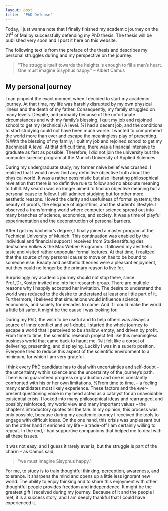 ```yaml
---
layout: post
title:  "PhD Defense"
---
```


Today, I just wanna note that I finally finished my academic journey on the 21$^{st}$ of Mai by successfully defending my PhD thesis. The thesis will be published very soon and I post it here on this website.

The following text is from the preface of the thesis and describes my personal struggles during and my perspective on the journey.

>"The struggle itself towards the heights is enough to fill a man’s heart. One must imagine Sisyphus happy." – Albert Camus

## My personal journey

I can pinpoint the exact moment when I decided to start my academic journey. At that time, my life was harshly disrupted by my own physical illness and the death of my father. Consequently, my family struggled on many levels. Despite, and probably because of the unfortunate circumstances and with my family’s blessing, I quit my job and rejoined school to get my (technical) A level. %I had a decent job, and the conditions to start studying could not have been much worse. I wanted to comprehend the world more than ever and escape the meaningless play of presenting. %With the blessing of my family, I quit my job and rejoined school to get my (technical) A level. At that difficult time, there was a financial intensive to graduate as fast as possible. Therefore, I did not join the university but the computer science program at the Munich University of Applied Sciences.

During my undergraduate study, my former naive belief was crushed. I realized that I would never find any definitive objective truth about the physical world. It was a rather pessimistic but also liberating philosophical revelation that there is no definitive rule to follow and no absolute meaning to fulfill. My search was no longer aimed to find an objective meaning but a personal cause to follow. I still admired studying but for other more aesthetic reasons. I loved the clarity and usefulness of formal systems, the beauty of proofs, the elegance of algorithms, and the student’s lifestyle. I observed a transforming world where computer science spread out into many branches of science, economics, and society. It was a time of playful experimentation and the deconstruction of personal barriers.

After I got my bachelor’s degree, I finally joined a master program at the Technical University of Munich. This continuation was enabled by the individual and financial support I received from Studienstiftung des deutschen Volkes \& the Max Weber-Programm. I followed my aesthetic taste and visited rather unpopular formal lectures. At that time, I realized that the source of my personal cause to move on has to be bound to someone else. Beauty and aesthetic theories were a pleasant enjoyment, but they could no longer be the primary reason to live for.

Surprisingly my academic journey should not stop there, since Prof.\,Dr.\,Köster invited me into her research group. There are multiple reasons why I happily accepted her invitation. The desire to understand the world was reduced to the desire to understand at least one little part of it. Furthermore, I believed that simulations would influence science, economics, and society for decades to come. And if I could make the world a little bit safer, it might be the cause I was looking for.

During my PhD, the wish to be useful and to help others was always a source of inner conflict and self-doubt. I started the whole journey to escape a world that I perceived to be shallow, empty, and driven by profit. From time to time, the scientific research project felt like this meaningless business world that came back to haunt me. %It felt like a corset of delivering, presenting, and displaying. Luckily I was in a superb position. Everyone tried to reduce this aspect of the scientific environment to a minimum, for which I am very grateful.

I think every PhD candidate has to deal with uncertainties and self-doubt – the uncertainty within science and the uncertainty of the journey’s path. There is no guaranteed progress or graduation and one is constantly confronted with his or her own limitations. %From time to time, – a feeling many candidates most likely experience. These factors and the ever-present questioning voice in my head acted as a catalyst for an unavoidable existential crisis. I looked into many philosophical ideas and rearranged, and possibly reinforced, my world view and many important values – the chapter’s introductory quotes tell the tale. In my opinion, this process was only possible, because during my academic journey I received the tools to engage with difficult ideas. On the one hand, this crisis was unpleasant but on the other hand it enriched my life – a trade-off I am certainly willing to repeat. In the end, I had supportive companions that helped me to deal with all these issues.

It was not easy, and I guess it rarely ever is, but the struggle is part of the charm – as Camus said,

>"we must imagine Sisyphus happy."

For me, to study is to train thoughtful thinking, perception, awareness, and tolerance. 
It sharpens the mind and opens up a little less ignorant new world. 
The ability to enjoy thinking and to share this enjoyment with other thoughtful people provides freedom and independence. 
It might be the greatest gift I received during my journey. Because of it and the people I met, it is a success story, and I am deeply thankful that I could have experienced it.